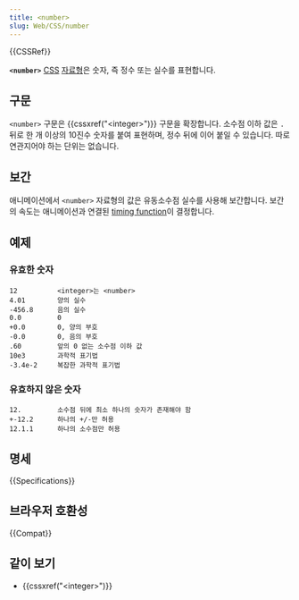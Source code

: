 ```yaml
---
title: <number>
slug: Web/CSS/number
---
```

{{CSSRef}}

**`<number>`** [CSS](/ko/docs/Web/CSS) [자료형](/ko/docs/Web/CSS/CSS_Types)은 숫자, 즉 정수 또는 실수를 표현합니다.

## 구문

`<number>` 구문은 {{cssxref("&lt;integer&gt;")}} 구문을 확장합니다. 소수점 이하 값은 `.` 뒤로 한 개 이상의 10진수 숫자를 붙여 표현하며, 정수 뒤에 이어 붙일 수 있습니다. 따로 연관지어야 하는 단위는 없습니다.

## 보간

애니메이션에서 `<number>` 자료형의 값은 유동소수점 실수를 사용해 보간합니다. 보간의 속도는 애니메이션과 연결된 [timing function](/ko/docs/Web/CSS/single-transition-timing-function)이 결정합니다.

## 예제

### 유효한 숫자

```plain
12          <integer>는 <number>
4.01        양의 실수
-456.8      음의 실수
0.0         0
+0.0        0, 양의 부호
-0.0        0, 음의 부호
.60         앞의 0 없는 소수점 이하 값
10e3        과학적 표기법
-3.4e-2     복잡한 과학적 표기법
```

### 유효하지 않은 숫자

```plain
12.         소수점 뒤에 최소 하나의 숫자가 존재해야 함
+-12.2      하나의 +/-만 허용
12.1.1      하나의 소수점만 허용
```

## 명세

{{Specifications}}

## 브라우저 호환성

{{Compat}}

## 같이 보기

- {{cssxref("&lt;integer&gt;")}}
